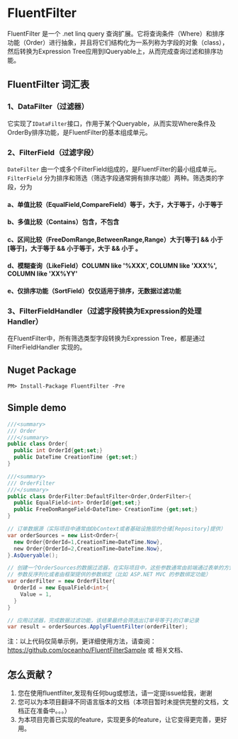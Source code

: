 # FluentFilter
FluentFilter 是一个 .net linq query 查询扩展。它将查询条件（Where）和排序功能（Order）进行抽象，并且将它们结构化为一系列称为字段的对象（class），然后转换为Expression Tree应用到IQueryable<T>上，从而完成查询过滤和排序功能。

## FluentFilter 词汇表
### 1、DataFilter（过滤器）
它实现了`IDataFilter`接口，作用于某个Queryable<T>，从而实现Where条件及OrderBy排序功能，是FluentFilter的基本组成单元。
### 2、FilterField（过滤字段）
`DateFilter` 由一个或多个FilterField组成的，是FluentFilter的最小组成单元。`FilterField` 分为排序和筛选（筛选字段通常拥有排序功能）两种。筛选类的字段，分为
#### a、单值比较（EqualField<TPrimitive>,CompareField<TPrimitive>）等于，大于，大于等于，小于等于
#### b、多值比较（Contains<TPrimitive>）包含，不包含
#### c、区间比较（FreeDomRange<TPrimitive>,BetweenRange<TPrimitive>,Range<TPrimitive>）大于[等于] && 小于[等于]，大于等于 && 小于等于，大于 && 小于 。
#### d、模糊查询（LikeField）COLUMN like '%XXX', COLUMN like 'XXX%', COLUMN like 'XX%YY'
#### e、仅排序功能（SortField）仅仅适用于排序，无数据过滤功能
### 3、FilterFieldHandler（过滤字段转换为Expression的处理Handler）
在FluentFilter中，所有筛选类型字段转换为Expression Tree，都是通过 FilterFieldHandler 实现的。

## Nuget Package
`PM> Install-Package FluentFilter -Pre`

## Simple demo
```csharp
///<summary>
/// Order
///</summary>
public class Order{
  public int OrderId{get;set;}
  public DateTime CreationTime {get;set;}
}

///<summary>
/// OrderFilter
///</summary>
public class OrderFilter:DefaultFilter<Order,OrderFilter>{
  public EqualField<int> OrderId{get;set;}
  public FreeDomRangeField<DateTime> CreationTime {get;set;}
}

// 订单数据源（实际项目中通常由DbContext或者基础设施层的仓储[Repository]提供）
var orderSources = new List<Order>{
  new Order{OrderId=1,CreationTime=DateTime.Now},
  new Order{OrderId=2,CreationTime=DateTime.Now},
}.AsQueryable();

// 创建一个OrderSources的数据过滤器，在实际项目中，这些参数通常由前端通过表单的方式传给后台，后台通过
// 参数反序列化或者由框架提供的参数绑定（比如 ASP.NET MVC 的参数绑定功能）
var orderFilter = new OrderFilter{
  OrderId = new EqualField<int>{
    Value = 1,
  }
}

// 应用过滤器，完成数据过滤功能，该结果最终会筛选出订单号等于1的订单记录
var result = orderSources.ApplyFluentFilter(orderFilter);
```
注：以上代码仅简单示例，更详细使用方法，请查阅：https://github.com/oceanho/FluentFilterSample 或 相关文档、

## 怎么贡献？
1. 您在使用fluentfilter,发现有任何bug或想法，请一定提issue给我，谢谢
2. 您可以为本项目翻译不同语言版本的文档（本项目暂时未提供完整的文档，文档正在准备中。。。）
3. 为本项目完善已实现的feature，实现更多的feature，让它变得更完善，更好用。
